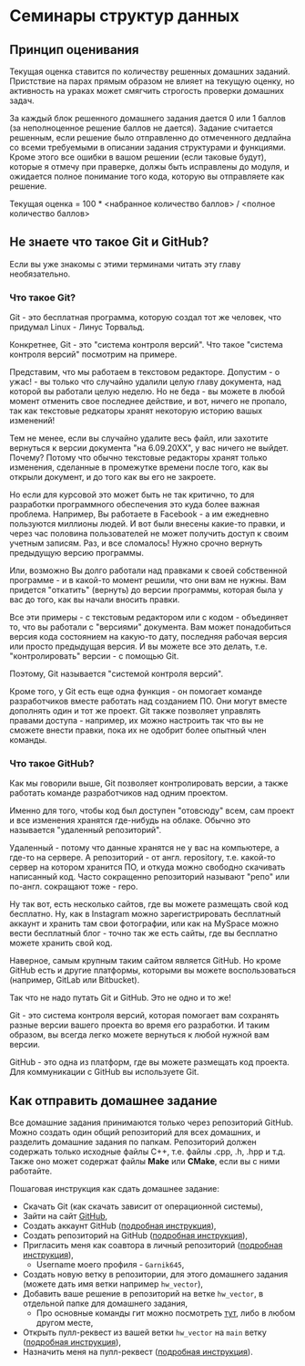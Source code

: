 # Семинары структур данных
## Принцип оценивания
Текущая оценка ставится по количеству решенных домашних заданий.
Пристствие на парах прямым образом не влияет на текущую оценку,
но активность на ураках может смягчить строгость проверки домашних задач.

За каждый блок решенного домашнего задания дается 0 или 1 баллов
(за неполноценное решение баллов не дается).
Задание считается решенным, если решение было отправленно до отмеченного
дедлайна со всеми требуемыми в описании задания структурами и функциями.
Кроме этого все ошибки в вашом решении (если таковые будут),
которые я отмечу при праверке, должы быть исправлены до модуля,
и ожидается полное понимание того кода,
которую вы отправляете как решение.

Текущая оценка = 100 * <набранное количество баллов> / <полное количество баллов>

## Не знаете что такое Git и GitHub?
Если вы уже знакомы с этими терминами читать эту главу необязательно.

### Что такое Git?
Git - это бесплатная программа, которую создал тот же человек,
что придумал Linux - Линус Торвальд.

Конкретнее, Git - это "система контроля версий".
Что такое "система контроля версий" посмотрим на примере.

Представим, что мы работаем в текстовом редакторе.
Допустим - о ужас! - вы только что случайно удалили целую главу документа,
над которой вы работали целую неделю.
Но не беда - вы можете в любой момент отменить свое последнее действие,
и вот, ничего не пропало, так как текстовые редкаторы хранят некоторую историю
вашых изменений!

Тем не менее, если вы случайно удалите весь файл,
или захотите вернуться к версии документа "на 6.09.20ХХ",
у вас ничего не выйдет. Почему?
Потому что обычно текстовые редакторы хранят только изменения,
сделанные в промежутке времени после того, как вы открыли документ,
и до того как вы его не закроете.

Но если для курсовой это может быть не так критично,
то для разработки программного обеспечения это куда более важная проблема.
Например, Вы работаете в Facebook - а им ежедневно пользуются миллионы людей.
И вот были внесены какие-то правки, и через час половина пользователей не может получить доступ к своим учетным записям.
Раз, и все сломалось!
Нужно срочно вернуть предыдущую версию программы.

Или, возможно Вы долго работали над правками к своей собственной программе - и в какой-то момент решили,
что они вам не нужны.
Вам придется "откатить" (вернуть) до версии программы,
которая была у вас до того,
как вы начали вносить правки.

Все эти примеры - с текстовым редактором или с кодом - объединяет то,
что вы работали с "версиями" документа.
Вам может понадобиться версия кода состоянием на какую-то дату,
последняя рабочая версия или просто предыдущая версия.
И вы можете все это делать, т.е. "контролировать" версии -  с помощью Git.

Поэтому, Git называется "системой контроля версий".

Кроме того, у Git есть еще одна функция - он помогает команде разработчиков вместе работать над созданием ПО.
Они могут вместе дополнять один и тот же проект.
Git также позволяет управлять правами доступа - например,
их можно настроить так что вы не сможете внести правки,
пока их не одобрит более опытный член команды.

### Что такое GitHub?
Как мы говорили выше, Git позволяет контролировать версии, а также работать команде разработчиков над одним проектом.

Именно для того, чтобы код был доступен "отовсюду" всем, сам проект и все изменения хранятся где-нибудь на облаке.
Обычно это называется "удаленный репозиторий".

Удаленный - потому что данные хранятся не у вас на компьютере,
а где-то на сервере. А репозиторий - от англ. repository, т.е. какой-то сервер на котором хранится ПО,
и откуда можно свободно скачивать написанный код.
Часто сокращенно репозиторий называют "репо" или по-англ. сокращают тоже - repo.

Ну так вот, есть несколько сайтов,
где вы можете размещать свой код бесплатно.
Ну, как в Instagram можно зарегистрировать бесплатный аккаунт и хранить там свои фотографии,
или как на MySpace можно вести бесплатный блог - точно так же есть сайты,
где вы бесплатно можете хранить свой код.

Наверное, самым крупным таким сайтом является GitHub.
Но кроме GitHub есть и другие платформы,
которыми вы можете воспользоваться (например, GitLab или Bitbucket).

Так что не надо путать Git и GitHub. Это не одно и то же!

Git - это система контроля версий,
которая помогает вам сохранять разные версии вашего проекта во время его разработки.
И таким образом, вы всегда легко можете вернуться к любой нужной вам версии.

GitHub - это одна из платформ, где вы можете размещать код проекта.
Для коммуникации с GitHub вы используете Git.

## Как отправить домашнее задание
Все домашние задания принимаются только через репозиторий GitHub.
Можно создать один общий репозиторий для всех домашних, и разделить домашние задания по папкам.
Репозиторий должен содержать только исходные файлы C++, т.е. файлы .cpp, .h, .hpp и т.д.
Также оно может содержат файлы **Make** или **CMake**, если вы с ними работайте.

Пошаговая инструкция как сдать домашнее задание:
* Скачать Git (как скачать зависит от операционной системы),
* Зайти на сайт [GitHub](https://github.com/),
* Создать аккаунт GitHub ([подробная инструкция](https://vertex-academy.com/tutorials/ru/kak-zaregistrirovatsya-na-github/)),
* Создать репозиторий на GitHub ([подробная инструкция](https://vertex-academy.com/tutorials/ru/kak-sozdat-repozitorij-na-github/)),
* Пригласить меня как соавтора в личный репозиторий ([подробная инструкция](https://docs.github.com/en/account-and-profile/setting-up-and-managing-your-personal-account-on-github/managing-access-to-your-personal-repositories/inviting-collaborators-to-a-personal-repository)),
  * Username моего профиля - `Garnik645`,
* Создать новую ветку в репозитории, для этого домашнего задания (можете дать имя ветки например `hw_vector`),
* Добавить ваше решение в репозиторий на ветке `hw_vector`, в отдельной папке для домашнего задания,
  * Про основные команды гит можно посмотреть [тут](https://selectel.ru/blog/tutorials/git-setup-and-common-commands/), либо в любом другом месте,
* Открыть пулл-реквест из вашей ветки `hw_vector` на `main` ветку ([подробная инструкция](https://isqua.ru/blog/2017/04/12/kak-otkryt-pull-riekviest-v-github-i-nie-oblazhatsia/)),
* Назначить меня на пулл-реквест ([подробная инструкция](https://docs.github.com/en/issues/tracking-your-work-with-issues/assigning-issues-and-pull-requests-to-other-github-users)).
